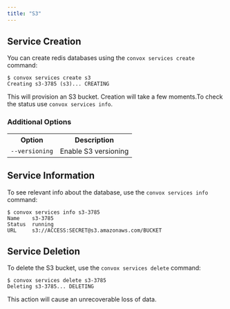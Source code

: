 ```yaml
---
title: "S3"
---
```

## Service Creation

You can create redis databases using the `convox services create` command:

    $ convox services create s3
    Creating s3-3785 (s3)... CREATING

This will provision an S3 bucket. Creation will take a few moments.To check the status use `convox services info`.

### Additional Options

<table>
  <tr><th>Option</th><th>Description</th></tr>
  <tr><td><code>--versioning</code></td><td>Enable S3 versioning</td></tr>
</table>

## Service Information

To see relevant info about the database, use the `convox services info` command:

    $ convox services info s3-3785
    Name    s3-3785
    Status  running
    URL     s3://ACCESS:SECRET@s3.amazonaws.com/BUCKET

## Service Deletion

To delete the S3 bucket, use the `convox services delete` command:

    $ convox services delete s3-3785
    Deleting s3-3785... DELETING

<div class="block-callout block-show-callout type-warning" markdown="1">
This action will cause an unrecoverable loss of data.
</div>